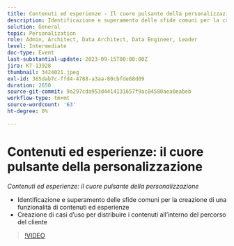 ```yaml
---
title: Contenuti ed esperienze - Il cuore pulsante della personalizzazione
description: Identificazione e superamento delle sfide comuni per la creazione di una funzionalità di contenuti ed esperienze Creazione di casi d’uso per distribuire contenuti all’interno del percorso del cliente
solution: General
topic: Personalization
role: Admin, Architect, Data Architect, Data Engineer, Leader
level: Intermediate
doc-type: Event
last-substantial-update: 2023-09-15T00:00:00Z
jira: KT-13928
thumbnail: 3424021.jpeg
exl-id: 365dab7c-ffd4-4788-a3aa-80cbfde68d09
duration: 2650
source-git-commit: 9a297cda953d4414131657f9ac84580aea0eabeb
workflow-type: tm+mt
source-wordcount: '63'
ht-degree: 0%

---
```


# Contenuti ed esperienze: il cuore pulsante della personalizzazione

*Contenuti ed esperienze: il cuore pulsante della personalizzazione*

* Identificazione e superamento delle sfide comuni per la creazione di una funzionalità di contenuti ed esperienze
* Creazione di casi d’uso per distribuire i contenuti all’interno del percorso del cliente

>[!VIDEO](https://video.tv.adobe.com/v/3424021/?learn=on)

